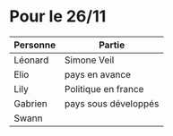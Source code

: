 # Pour le 26/11

| Personne | Partie |
|-|-|
| Léonard | Simone Veil |
| Elio | pays en avance |
| Lily | Politique en france |
| Gabrien | pays sous développés |
| Swann ||
